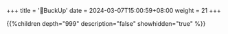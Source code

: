 +++
title = '🧯BuckUp'
date = 2024-03-07T15:00:59+08:00
weight = 21
+++


{{%children depth="999" description="false" showhidden="true" %}}
